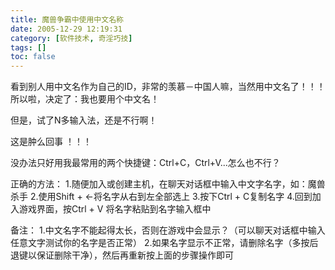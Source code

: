 ```yaml
---
title: 魔兽争霸中使用中文名称
date: 2005-12-29 12:19:31
category: [软件技术, 奇淫巧技]
tags: []
toc: false
---
```

看到别人用中文名作为自己的ID，非常的羡慕－中国人嘛，当然用中文名了！！！所以啦，决定了：我也要用个中文名！

但是，试了N多输入法，还是不行啊！

这是肿么回事 ！！！

没办法只好用我最常用的两个快捷键：Ctrl+C，Ctrl+V...怎么也不行？

正确的方法：
1.随便加入或创建主机，在聊天对话框中输入中文字名字，如：魔兽杀手
2.使用Shift + ←将名字从右到左全部选上
3.按下Ctrl + C复制名字
4.回到加入游戏界面，按Ctrl + V 将名字粘贴到名字输入框中

备注：
1.中文名字不能起得太长，否则在游戏中会显示？（可以聊天对话框中输入任意文字测试你的名字是否正常）
2.如果名字显示不正常，请删除名字（多按后退键以保证删除干净），然后再重新按上面的步骤操作即可
<!-- more -->